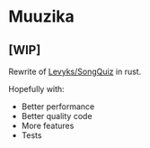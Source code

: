 # Muuzika

## [WIP]

Rewrite of [Levyks/SongQuiz](https://github.com/Levyks/SongQuiz) in rust.

Hopefully with:
- Better performance
- Better quality code
- More features
- Tests